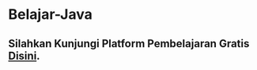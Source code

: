 # Belajar-Java

## Silahkan Kunjungi Platform Pembelajaran Gratis [Disini](https://www.dicoding.com/academies/60).

